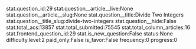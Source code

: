 stat.question_id:29
stat.question__article__live:None
stat.question__article__slug:None
stat.question__title:Divide Two Integers
stat.question__title_slug:divide-two-integers
stat.question__hide:False
stat.total_acs:13857
stat.total_submitted:75545
stat.total_column_articles:16
stat.frontend_question_id:29
stat.is_new_question:False
status:None
difficulty.level:2
paid_only:False
is_favor:False
frequency:0
progress:0
